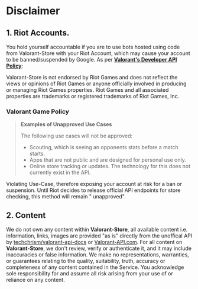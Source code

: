 # Disclaimer

## 1. Riot Accounts.

You hold yourself accountable if you are to use bots hosted using code from Valorant-Store with your Riot Account,
which may cause your account to be banned/suspended by Google. As per [**Valorant's Developer API
Policy**](https://developer.riotgames.com/docs/valorant):

Valorant-Store is not endorsed by Riot Games and does not reflect the views or opinions of Riot Games or anyone
officially involved in producing or managing Riot Games properties. Riot Games and all associated properties are
trademarks or registered trademarks of Riot Games, Inc.

### Valorant Game Policy

> **Examples of Unapproved Use Cases**
>
> The following use cases will not be approved:
>
>    - Scouting, which is seeing an opponents stats before a match starts.
>    - Apps that are not public and are designed for personal use only.
>    - Online store tracking or updates. The technology for this does not currently exist in the API.

Violating Use-Case, therefore exposing your account at risk for a ban or
suspension. Until Riot decides to release official API endpoints for store checking, this method will remain "
unapproved".

## 2. Content

We do not own any content within **Valorant-Store**, all available content i.e. information, links, images are
provided "as is" directly from the unoffical API
by [techchrism/valorant-api-docs](https://github.com/techchrism/valorant-api-docs)
or [Valorant-API.com](https://valorant-api.com/). For all content on **Valorant-Store**, we don't review, verify or
authenticate it, and it may include inaccuracies or false information. We make no representations, warranties, or
guarantees relating to the quality, suitability, truth, accuracy or completeness of any content contained in the
Service. You acknowledge sole responsibility for and assume all risk arising from your use of or reliance on any
content.